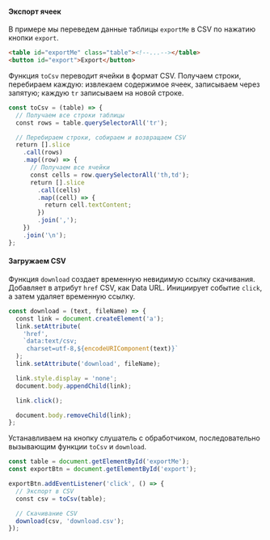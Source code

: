 #### Экспорт ячеек

В примере мы переведем данные таблицы `exportMe` в CSV по нажатию кнопки `export`.

```html
<table id="exportMe" class="table"><!--...--></table>
<button id="export">Export</button>
```

Функция `toCsv` переводит ячейки в формат CSV. Получаем строки, перебираем каждую: извлекаем содержимое ячеек, записываем через запятую; каждую `tr` записываем на новой строке.

```js
const toCsv = (table) => {
  // Получаем все строки таблицы
  const rows = table.querySelectorAll('tr');

  // Перебираем строки, собираем и возвращаем CSV
  return [].slice
    .call(rows)
    .map((row) => {
      // Получаем все ячейки
      const cells = row.querySelectorAll('th,td');
      return [].slice
        .call(cells)
        .map((cell) => {
          return cell.textContent;
        })
        .join(',');
    })
    .join('\n');
};
```

#### Загружаем CSV

Функция `download` создает временную невидимую ссылку скачивания. Добавляет в атрибут `href` CSV, как Data URL. Инициирует событие `click`, а затем удаляет временную ссылку.

```js
const download = (text, fileName) => {
  const link = document.createElement('a');
  link.setAttribute(
    'href',
    `data:text/csv;
     charset=utf-8,${encodeURIComponent(text)}`
  );
  link.setAttribute('download', fileName);

  link.style.display = 'none';
  document.body.appendChild(link);

  link.click();

  document.body.removeChild(link);
};
```

Устанавливаем на кнопку слушатель с обработчиком, последовательно вызывающим функции `toCsv` и `download`.

```js
const table = document.getElementById('exportMe');
const exportBtn = document.getElementById('export');

exportBtn.addEventListener('click', () => {
  // Экспорт в CSV
  const csv = toCsv(table);

  // Скачивание CSV
  download(csv, 'download.csv');
});
```
